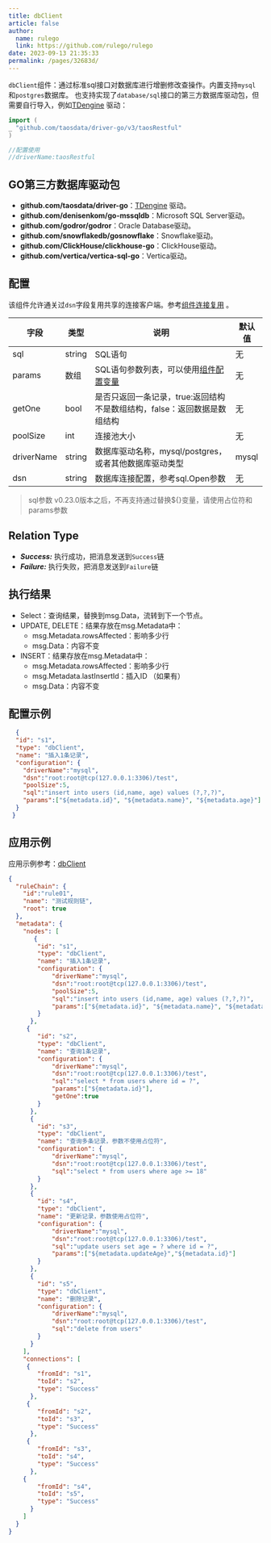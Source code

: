 ```yaml
---
title: dbClient
article: false
author: 
  name: rulego
  link: https://github.com/rulego/rulego
date: 2023-09-13 21:35:33
permalink: /pages/32683d/
---
```


`dbClient`组件：通过标准sql接口对数据库进行增删修改查操作。内置支持`mysql`和`postgres`数据库。
也支持实现了`database/sql`接口的第三方数据库驱动包，但需要自行导入，例如[TDengine](https://docs.taosdata.com/develop/connect/) 驱动：

```go
import (
_ "github.com/taosdata/driver-go/v3/taosRestful"
)

//配置使用
//driverName:taosRestful
```

## GO第三方数据库驱动包

- **github.com/taosdata/driver-go**：[TDengine](https://docs.taosdata.com/develop/connect/) 驱动。
- **github.com/denisenkom/go-mssqldb**：Microsoft SQL Server驱动。
- **github.com/godror/godror**：Oracle Database驱动。
- **github.com/snowflakedb/gosnowflake**：Snowflake驱动。
- **github.com/ClickHouse/clickhouse-go**：ClickHouse驱动。
- **github.com/vertica/vertica-sql-go**：Vertica驱动。


## 配置
该组件允许通关过`dsn`字段复用共享的连接客户端。参考[组件连接复用](/pages/baa05d/) 。

| 字段         | 类型     | 说明                                        | 默认值   |
|------------|--------|-------------------------------------------|-------|
| sql        | string | SQL语句                                     | 无     |
| params     | 数组     | SQL语句参数列表，可以使用[组件配置变量](/pages/baa05c/)    | 无     |
| getOne     | bool   | 是否只返回一条记录，true:返回结构不是数组结构，false：返回数据是数组结构 | 无     |
| poolSize   | int    | 连接池大小                                     | 无     |
| driverName | string | 数据库驱动名称，mysql/postgres，或者其他数据库驱动类型        | mysql |
| dsn        | string | 数据库连接配置，参考sql.Open参数                      | 无     |

> sql参数 v0.23.0版本之后，不再支持通过替换${}变量，请使用占位符和params参数

## Relation Type

- ***Success:*** 执行成功，把消息发送到`Success`链
- ***Failure:*** 执行失败，把消息发送到`Failure`链

## 执行结果

- Select：查询结果，替换到msg.Data，流转到下一个节点。
- UPDATE, DELETE：结果存放在msg.Metadata中：
  - msg.Metadata.rowsAffected：影响多少行
  - msg.Data：内容不变
- INSERT：结果存放在msg.Metadata中：
  - msg.Metadata.rowsAffected：影响多少行
  - msg.Metadata.lastInsertId：插入ID （如果有）
  - msg.Data：内容不变

## 配置示例

```json
  {
  "id": "s1",
  "type": "dbClient",
  "name": "插入1条记录",
  "configuration": {
    "driverName":"mysql",
    "dsn":"root:root@tcp(127.0.0.1:3306)/test",
    "poolSize":5,
    "sql":"insert into users (id,name, age) values (?,?,?)",
    "params":["${metadata.id}", "${metadata.name}", "${metadata.age}"]
  }
 }
```

## 应用示例

应用示例参考：[dbClient](https://github.com/rulego/rulego/blob/main/examples/db_client/db_client.go)

```json
{
  "ruleChain": {
	"id":"rule01",
    "name": "测试规则链",
	"root": true
  },
  "metadata": {
    "nodes": [
       {
        "id": "s1",
        "type": "dbClient",
        "name": "插入1条记录",
        "configuration": {
			"driverName":"mysql",
			"dsn":"root:root@tcp(127.0.0.1:3306)/test",
			"poolSize":5,
			"sql":"insert into users (id,name, age) values (?,?,?)",
			"params":["${metadata.id}", "${metadata.name}", "${metadata.age}"]
        }
      },
     {
        "id": "s2",
        "type": "dbClient",
        "name": "查询1条记录",
        "configuration": {
			"driverName":"mysql",
			"dsn":"root:root@tcp(127.0.0.1:3306)/test",
			"sql":"select * from users where id = ?",
			"params":["${metadata.id}"],
			"getOne":true
        }
      },
	  {
        "id": "s3",
        "type": "dbClient",
        "name": "查询多条记录，参数不使用占位符",
        "configuration": {
			"driverName":"mysql",
			"dsn":"root:root@tcp(127.0.0.1:3306)/test",
			"sql":"select * from users where age >= 18"
        }
      },
	  {
        "id": "s4",
        "type": "dbClient",
        "name": "更新记录，参数使用占位符",
        "configuration": {
			"driverName":"mysql",
			"dsn":"root:root@tcp(127.0.0.1:3306)/test",
			"sql":"update users set age = ? where id = ?",
			"params":["${metadata.updateAge}","${metadata.id}"]
        }
      },
	  {
        "id": "s5",
        "type": "dbClient",
        "name": "删除记录",
        "configuration": {
			"driverName":"mysql",
			"dsn":"root:root@tcp(127.0.0.1:3306)/test",
			"sql":"delete from users"
        }
      }
    ],
    "connections": [
     {
        "fromId": "s1",
        "toId": "s2",
        "type": "Success"
      },
	 {
		"fromId": "s2",
		"toId": "s3",
		"type": "Success"
	  },
	 {
		"fromId": "s3",
		"toId": "s4",
		"type": "Success"
	  },
	{
		"fromId": "s4",
		"toId": "s5",
		"type": "Success"
	  }
    ]
  }
}
```